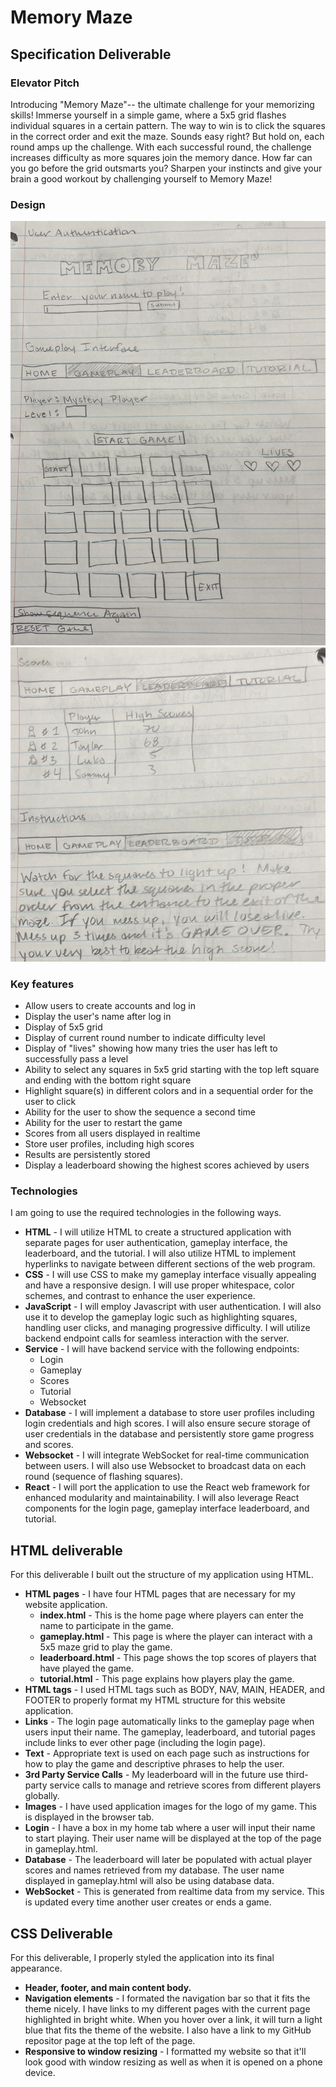 # Memory Maze

## Specification Deliverable
### Elevator Pitch
Introducing "Memory Maze"-- the ultimate challenge for your memorizing skills! Immerse yourself in a simple game, where a 5x5 grid flashes individual squares in a certain pattern. The way to win is to click the squares in the correct order and exit the maze. Sounds easy right? But hold on, each round amps up the challenge. With each successful round, the challenge increases difficulty as more squares join the memory dance. How far can you go before the grid outsmarts you? Sharpen your instincts and give your brain a good workout by challenging yourself to Memory Maze!

### Design
![This image shows the design of my user authentication, gameplay, leaderboard, and tutorial pages](MMDesign1.jpg)
![This image shows the design of my tutorial page](MMDesign2.jpg)

### Key features
* Allow users to create accounts and log in
* Display the user's name after log in
* Display of 5x5 grid
* Display of current round number to indicate difficulty level
* Display of "lives" showing how many tries the user has left to successfully pass a level
* Ability to select any squares in 5x5 grid starting with the top left square and ending with the bottom right square
* Highlight square(s) in different colors and in a sequential order for the user to click
* Ability for the user to show the sequence a second time
* Ability for the user to restart the game
* Scores from all users displayed in realtime
* Store user profiles, including high scores
* Results are persistently stored
* Display a leaderboard showing the highest scores achieved by users

### Technologies
I am going to use the required technologies in the following ways. 
* **HTML** - I will utilize HTML to create a structured application with separate pages for user authentication, gameplay interface, the leaderboard, and the tutorial. I will also utilize HTML to implement hyperlinks to navigate between different sections of the web program.
* **CSS**  - I will use CSS to make my gameplay interface visually appealing and have a responsive design. I will use proper whitespace, color schemes, and contrast to enhance the user experience. 
* **JavaScript** - I will employ Javascript with user authentication. I will also use it to develop the gameplay logic such as highlighting squares, handling user clicks, and managing progressive difficulty. I will utilize backend endpoint calls for seamless interaction with the server. 
* **Service** - I will have backend service with the following endpoints:
    * Login
    * Gameplay
    * Scores
    * Tutorial
    * Websocket
* **Database** - I will implement a database to store user profiles including login credentials and high scores. I will also ensure secure storage of user credentials in the database and persistently store game progress and scores. 
* **Websocket** - I will integrate WebSocket for real-time communication between users. I will also use Websocket to broadcast data on each round (sequence of flashing squares).
* **React** - I will port the application to use the React web framework for enhanced modularity and maintainability. I will also leverage React components for the login page, gameplay interface leaderboard, and tutorial.

## HTML deliverable
For this deliverable I built out the structure of my application using HTML.
* **HTML pages** - I have four HTML pages that are necessary for my website application.
    * **index.html** - This is the home page where players can enter the name to participate in the game.
    * **gameplay.html** - This page is where the player can interact with a 5x5 maze grid to play the game.
    * **leaderboard.html** - This page shows the top scores of players that have played the game.
    * **tutorial.html** - This page explains how players play the game.
* **HTML tags** - I used HTML tags such as BODY, NAV, MAIN, HEADER, and FOOTER to properly format my HTML structure for this website application.
* **Links** - The login page automatically links to the gameplay page when users input their name. The gameplay, leaderboard, and tutorial pages include links to ever other page (including the login page).
* **Text** - Appropriate text is used on each page such as instructions for how to play the game and descriptive phrases to help the user.
* **3rd Party Service Calls** - My leaderboard will in the future use third-party service calls to manage and retrieve scores from different players globally.
* **Images** - I have used application images for the logo of my game. This is displayed in the browser tab. 
* **Login** - I have a box in my home tab where a user will input their name to start playing. Their user name will be displayed at the top of the page in gameplay.html.
* **Database** - The leaderboard will later be populated with actual player scores and names retrieved from my database. The user name displayed in gameplay.html will also be using database data.
* **WebSocket** - This is generated from realtime data from my service. This is updated every time another user creates or ends a game.

## CSS Deliverable
For this deliverable, I properly styled the application into its final appearance. 
* **Header, footer, and main content body.**
* **Navigation elements** - I formated the navigation bar so that it fits the theme nicely. I have links to my different pages with the current page highlighted in bright white. When you hover over a link, it will turn a light blue that fits the theme of the website. I also have a link to my GitHub repositor page at the top left of the page.
* **Responsive to window resizing** - I formatted my website so that it'll look good with window resizing as well as when it is opened on a phone device. 


